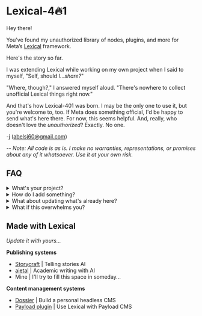 # **Lexical-4🔥1**

Hey there! 

You've found my unauthorized library of nodes, plugins, and more for Meta’s [Lexical](https://github.com/facebook/lexical) framework.  

Here's the story so far. 

I was extending Lexical while working on my own project when I said to myself, "Self, should I...*share?*"

"Where, though?," I answered myself aloud. "There's nowhere to collect unofficial Lexical things right now." 

And that's how Lexical-401 was born. I may be the only one to use it, but you're welcome to, too. If Meta does something official, I'd be happy to send what's here there. For now, this seems helpful. And, really, who doesn't love the *unauthorized*? Exactly. No one.

-j (abelsj60@gmail.com)

--
*Note: All code is *as is*. I make no warranties, representations, or promises about any of it whatsoever. Use it at your own risk.*

## FAQ

<details><summary>What's your project?</summary>
<p>

I'd like to help people collaborate with AI in order to tell better stories online. 

I hope to have more to say about that later. For now, enjoy the library. 
</p>
</details>

<details><summary>How do I add something?</summary>
<p>

- Make a Pull Request with your node(s), plugin(s), etc...

- It'd be great if you added a small README with docs and a code sandbox. 

- Name, rank, and serial number at the bottom would be even better than that. 
</p>
</details>

<details><summary>What about updating what's already here?</summary>
<p>

Good question. I don't rightly know. This is a bare bones operation. There are no tests, no build processes, no `npm` anythings. Maybe that'll change at some point. In the meantime, you could contact the original author with questions or Pull Request a new version. 

Mostly, though, I imagine you'll use this code to whip up your own thing and go from there.
</p>
</details>

<details><summary>What if this overwhelms you?</summary>
<p>

What are we talking? Cats and dogs living together? I guess I'll have to re-evaluate the wisdom of my choices. 

But for now, what could possibly go wrong?
</details>

## Made with Lexical

*Update it with yours...*

**Publishing systems**
- [Storycraft](https://storycraft.pro/) | Telling stories AI
- [aietal](https://aietal-coming-soon-o6ip6v5f4-eimenhmdt.vercel.app/) | Academic writing with AI
- Mine | I'll try to fill this space in someday...

**Content management systems**
- [Dossier](https://www.dossierhq.dev/) | Build a personal headless CMS
- [Payload plugin](https://github.com/AlessioGr/payload-plugin-lexical) | Use Lexical with Payload CMS